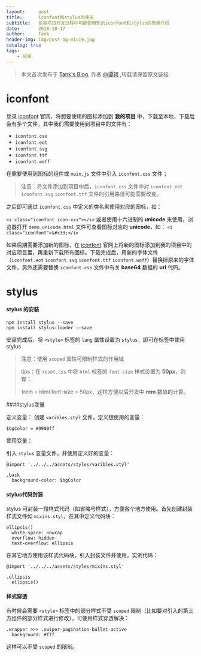 ```yaml
---
layout:     post
title:      iconfont和stylus的使用
subtitle:   前端项目开发过程中可能使用到的iconfont和stylus的简单介绍
date:       2018-10-17
author:     Tank
header-img: img/post-bg-miui6.jpg
catalog: true
tags:
    - 前端
---
```


> 本文首次发布于 [Tank's Blog](https://spicycrayfish.github.io/), 作者 [@谭轲](http://github.com/Spicycrayfish) ,转载请保留原文链接.



# iconfont

登录  [iconfont](http://www.iconfont.cn/)  官网，将想要使用的图标添加到 **我的项目** 中，下载至本地，下载后会有多个文件，其中我们需要使用到项目中的文件有：
* `iconfont.css`
* `iconfont.eot`
* `iconfont.svg`
* `iconfont.ttf`
* `iconfont.woff`

在需要使用到图标的组件或 `main.js` 文件中引入 `iconfont.css` 文件；

> 注意：将文件添加到项目中后，`iconfont.css` 文件中对 `iconfont.eot` `iconfont.svg` `iconfont.ttf` 文件的引用路径可能需要改变。

之后即可通过 `iconfont.css` 中定义的类名来使用对应的图标，如：

`<i class="iconfont icon-xxx"></i>`
或者使用十六进制的 **unicode** 来使用，浏览器打开 `demo_unicode.html` 文件可查看图标对应的 **unicode**，如：
`<i class="iconfont">&#x33;</i>`



如果后期需要添加新的图标，在 [iconfont](http://www.iconfont.cn/) 官网上将新的图标添加到我的项目中的对应项目里，再重新下载所有图标。下载完成后，用新的字体文件（`iconfont.eot` `iconfont.svg` `iconfont.ttf` `iconfont.woff`）替换掉原来的字体文件，另外还需要替换 `iconfont.css` 文件中有关 **base64** 数据的 **url** 代码。



# stylus

#### stylus 的安装

```
npm install stylus --save
npm install stylus-loader --save
```

安装完成后，将 `<style>` 标签的 `lang` 属性设置为 `stylus`，即可在标签中使用stylus

> 注意：使用 `scoped` 属性可限制样式的作用域



> tips：在 `reset.css` 中将 `html` 标签的 `font-size` 样式设置为 **50px**，则有：
>
> 1rem = html font-size = 50px，这样方便以后开发中 **rem** 数值的计算。



####stylus变量

定义变量：
创建 `varibles.styl` 文件，定义想使用的变量：

```stylus
$bgColor = #9900ff
```

使用变量：

引入 `stylus` 变量文件，并使用定义好的变量：

```stylus
@import '../../../assets/styles/varibles.styl'

.back
  background-color: $bgColor
```



#### stylus代码封装

stylus 可封装一段样式代码（如省略号样式），方便各个地方使用。首先创建封装样式文件如 `mixins.styl`，在其中定义代码块：

```stylus
ellipsis()
  white-space: nowrap
  overflow: hidden
  text-overflow: ellipsis
```

在其它地方使用该样式代码块，引入封装文件并使用，实例代码：

```stylus
@import '../../../assets/styles/mixins.styl'

.ellipsis
  ellipsis()
```



#### 样式穿透

有时候会需要 `<style>` 标签中的部分样式不受 `scoped` 限制（比如要对引入的第三方组件的部分样式进行修改），可使用样式穿透解决：

```stylus
.wrapper >>> .swiper-pagination-bullet-active
  background: #fff
```

这样可以不受 `scoped` 的限制。


